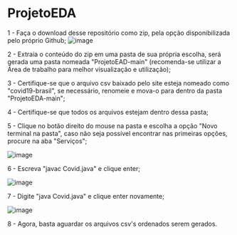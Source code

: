 # ProjetoEDA

1 - Faça o download desse repositório como zip, pela opção disponibilizada pelo próprio Github;
![image](https://user-images.githubusercontent.com/88672689/131893488-fbaac9b3-9426-4b05-9a7c-6bebf8855a7e.png)

2 - Extraia o conteúdo do zip em uma pasta de sua própria escolha, será gerada uma pasta nomeada "ProjetoEAD-main" (recomenda-se utilizar a Área de trabalho para melhor visualização e utilização);

3 - Certifique-se que o arquivo csv baixado pelo site esteja nomeado como "covid19-brasil", se necessário, renomeie e mova-o para dentro da pasta "ProjetoEDA-main";

4 - Certifique-se que todos os arquivos estejam dentro dessa pasta;

5 - Clique no botão direito do mouse na pasta e escolha a opção "Novo terminal na pasta", caso não seja possível encontrar nas primeiras opções, procure na aba "Serviços";

![image](https://user-images.githubusercontent.com/88672689/131893088-2aa58673-ff89-460d-9c48-28ef6cd257e8.png)

6 - Escreva "javac Covid.java" e clique enter;

![image](https://user-images.githubusercontent.com/88672689/131893301-d6bb7a02-8dd5-48c4-a216-966b24634c37.png)

7 - Digite "java Covid.java" e clique enter novamente;

![image](https://user-images.githubusercontent.com/88672689/131893341-d12bd937-9466-4f5e-aa1d-9f73781df305.png)


8 - Agora, basta aguardar os arquivos csv's ordenados serem gerados.
